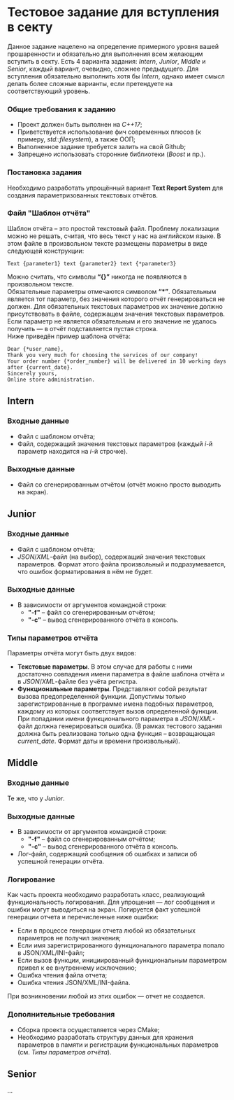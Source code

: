 # Тестовое задание для вступления в секту

Данное задание нацелено на определение примерного уровня вашей прошаренности и обязательно для выполнения всем желающим вступить в секту. Есть 4 варианта задания: *Intern*, *Junior*, *Middle* и *Senior*, каждый вариант, очевидно, сложнее предыдущего. Для вступления обязательно выполнить хотя бы *Intern*, однако имеет смысл делать более сложные варианты, если претендуете на соответствующий уровень.

### Общие требования к заданию

- Проект должен быть выполнен на *C++17*;
- Приветствуется использование фич современных плюсов (к примеру, *std::filesystem*), а также ООП;
- Выполненное задание требуется залить на свой Github;
- Запрещено использовать сторонние библиотеки (*Boost* и пр.).

### Постановка задания

Необходимо разработать упрощённый вариант **Text Report System** для создания параметризованных текстовых отчётов.

### Файл "Шаблон отчёта"

Шаблон отчёта – это простой текстовый файл. Проблему локализации можно не решать, считая, что весь текст у нас на английском языке. В этом файле в произвольном тексте размещены параметры в виде следующей конструкции:

```
Text {parameter1} text {parameter2} text {*parameter3}
```

Можно считать, что символы **“{}”** никогда не появляются в произвольном тексте.\
Обязательные параметры отмечаются символом **“\*”**. Обязательным является тот параметр, без значения которого отчёт генерироваться не должен. Для обязательных текстовых параметров их значение должно присутствовать в файле, содержащем значения текстовых параметров. Если параметр не является обязательным и его значение не удалось получить — в отчёт подставляется пустая строка.\
Ниже приведён пример шаблона отчёта:

```
Dear {*user_name},
Thank you very much for choosing the services of our company!
Your order number {*order_number} will be delivered in 10 working days after {current_date}.
Sincerely yours,
Online store administration.
```

## Intern

### Входные данные

- Файл с шаблоном отчёта;
- Файл, содержащий значения текстовых параметров (каждый *i*-й параметр находится на *i*-й строчке).

### Выходные данные

- Файл со сгенерированным отчётом (отчёт можно просто выводить на экран).

## Junior

### Входные данные

- Файл с шаблоном отчёта;
- *JSON*/*XML*-файл (на выбор), содержащий значения текстовых параметров. Формат этого файла произвольный и подразумевается, что ошибок форматирования в нём не будет.

### Выходные данные

- В зависимости от аргументов командной строки:
  - **"-f"** – файл со сгенерированным отчётом;
  - **"-c"** – вывод сгенерированного отчёта в консоль.
  
### Типы параметров отчёта

Параметры отчёта могут быть двух видов:
- **Текстовые параметры**. В этом случае для работы с ними достаточно совпадения имени параметра в файле шаблона отчёта и в *JSON*/*XML*-файле без учёта регистра.
- **Функциональные параметры**. Представляют собой результат вызова предопределенной функции.  Допустимы только зарегистрированные в программе имена подобных параметров, каждому из которых соответствует вызов определенной функции. При попадании имени функционального параметра в *JSON*/*XML*-файл должна генерироваться ошибка. (В рамках тестового задания должна быть реализована только одна функция – возвращающая *current_date*. Формат даты и времени произвольный).

## Middle

### Входные данные

Те же, что у *Junior*.

### Выходные данные

- В зависимости от аргументов командной строки:
  - **"-f"** – файл со сгенерированным отчётом;
  - **"-c"** – вывод сгенерированного отчёта в консоль.
- Лог-файл, содержащий сообщения об ошибках и записи об успешной генерации отчёта.

### Логирование

Как часть проекта необходимо разработать класс, реализующий функциональность логирования. Для упрощения — лог сообщения и ошибки могут выводиться на экран. Логируется факт успешной генерации отчета и перечисленные ниже ошибки:
- Если в процессе генерации отчета любой из обязательных параметров не получил значения;
- Если имя зарегистрированного функционального параметра попало в JSON/XML/INI-файл;
- Если вызов функции, инициированный функциональным параметром привел к ее внутреннему исключению;
- Ошибка чтения файла отчета;
- Ошибка чтения JSON/XML/INI-файла.

При возникновении любой из этих ошибок — отчет не создается.

### Дополнительные требования

- Сборка проекта осуществляется через CMake;
- Необходимо разработать структуру данных для хранения параметров в памяти и регистрации функциональных параметров (см. *Типы параметров отчёта*).

## Senior

...
